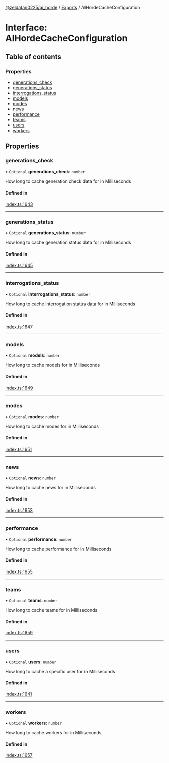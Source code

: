 [@zeldafan0225/ai_horde](../README.md) / [Exports](../modules.md) / AIHordeCacheConfiguration

# Interface: AIHordeCacheConfiguration

## Table of contents

### Properties

- [generations\_check](AIHordeCacheConfiguration.md#generations_check)
- [generations\_status](AIHordeCacheConfiguration.md#generations_status)
- [interrogations\_status](AIHordeCacheConfiguration.md#interrogations_status)
- [models](AIHordeCacheConfiguration.md#models)
- [modes](AIHordeCacheConfiguration.md#modes)
- [news](AIHordeCacheConfiguration.md#news)
- [performance](AIHordeCacheConfiguration.md#performance)
- [teams](AIHordeCacheConfiguration.md#teams)
- [users](AIHordeCacheConfiguration.md#users)
- [workers](AIHordeCacheConfiguration.md#workers)

## Properties

### generations\_check

• `Optional` **generations\_check**: `number`

How long to cache generation check data for in Milliseconds

#### Defined in

[index.ts:1643](https://github.com/ZeldaFan0225/ai_horde/blob/79ac96e/index.ts#L1643)

___

### generations\_status

• `Optional` **generations\_status**: `number`

How long to cache generation status data for in Milliseconds

#### Defined in

[index.ts:1645](https://github.com/ZeldaFan0225/ai_horde/blob/79ac96e/index.ts#L1645)

___

### interrogations\_status

• `Optional` **interrogations\_status**: `number`

How long to cache interrogation status data for in Milliseconds

#### Defined in

[index.ts:1647](https://github.com/ZeldaFan0225/ai_horde/blob/79ac96e/index.ts#L1647)

___

### models

• `Optional` **models**: `number`

How long to cache models for in Milliseconds

#### Defined in

[index.ts:1649](https://github.com/ZeldaFan0225/ai_horde/blob/79ac96e/index.ts#L1649)

___

### modes

• `Optional` **modes**: `number`

How long to cache modes for in Milliseconds

#### Defined in

[index.ts:1651](https://github.com/ZeldaFan0225/ai_horde/blob/79ac96e/index.ts#L1651)

___

### news

• `Optional` **news**: `number`

How long to cache news for in Milliseconds

#### Defined in

[index.ts:1653](https://github.com/ZeldaFan0225/ai_horde/blob/79ac96e/index.ts#L1653)

___

### performance

• `Optional` **performance**: `number`

How long to cache performance for in Milliseconds

#### Defined in

[index.ts:1655](https://github.com/ZeldaFan0225/ai_horde/blob/79ac96e/index.ts#L1655)

___

### teams

• `Optional` **teams**: `number`

How long to cache teams for in Milliseconds

#### Defined in

[index.ts:1659](https://github.com/ZeldaFan0225/ai_horde/blob/79ac96e/index.ts#L1659)

___

### users

• `Optional` **users**: `number`

How long to cache a specific user for in Milliseconds

#### Defined in

[index.ts:1641](https://github.com/ZeldaFan0225/ai_horde/blob/79ac96e/index.ts#L1641)

___

### workers

• `Optional` **workers**: `number`

How long to cache workers for in Milliseconds

#### Defined in

[index.ts:1657](https://github.com/ZeldaFan0225/ai_horde/blob/79ac96e/index.ts#L1657)
